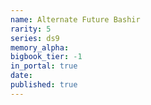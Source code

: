 ```yaml
---
name: Alternate Future Bashir
rarity: 5
series: ds9
memory_alpha:
bigbook_tier: -1
in_portal: true
date:
published: true
---
```



